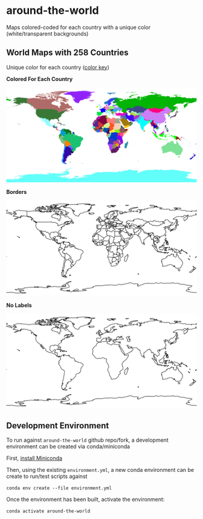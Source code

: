 # around-the-world
Maps colored-coded for each country with a unique color (white/transparent backgrounds)

## World Maps with 258 Countries
Unique color for each country ([color key](https://github.com/cyschneck/around-the-world/blob/main/country_cmap.json))

**Colored For Each Country**
<p align="center">
  <img src="https://raw.githubusercontent.com/cyschneck/around-the-world/refs/heads/main/maps/world_258_countries_center_long_0_color.png" />
</p>

**Borders**
<p align="center">
  <img src="https://raw.githubusercontent.com/cyschneck/around-the-world/refs/heads/main/maps/world_258_countries_center_long_0_borders.png" />
</p>

**No Labels**
<p align="center">
  <img src="https://raw.githubusercontent.com/cyschneck/around-the-world/refs/heads/main/maps/world_258_countries_center_long_0_empty.png" />
</p>

## Development Environment    
To run against `around-the-world` github repo/fork, a development environment can be created via conda/miniconda

First, [install Miniconda](https://docs.conda.io/projects/miniconda/en/latest/miniconda-install.html)

Then, using the existing `environment.yml`, a new conda environment can be create to run/test scripts against

```
conda env create --file environment.yml
```
Once the environment has been built, activate the environment:
```
conda activate around-the-world
```
